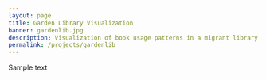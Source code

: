 ```yaml
---
layout: page
title: Garden Library Visualization
banner: gardenlib.jpg
description: Visualization of book usage patterns in a migrant library in Tel Aviv
permalink: /projects/gardenlib
---
```


Sample text
